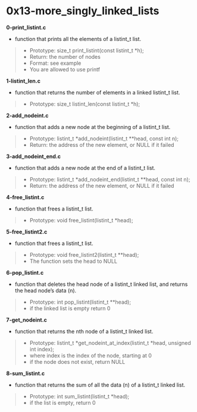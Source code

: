 # 0x13-more_singly_linked_lists

**0-print_listint.c**
* function that prints all the elements of a listint_t list.

> * Prototype: size_t print_listint(const listint_t *h);
> * Return: the number of nodes
> * Format: see example
> * You are allowed to use printf

**1-listint_len.c**
* function that returns the number of elements in a linked listint_t list.

> * Prototype: size_t listint_len(const listint_t *h);

**2-add_nodeint.c**
* function that adds a new node at the beginning of a listint_t list.

> * Prototype: listint_t *add_nodeint(listint_t **head, const int n);
> * Return: the address of the new element, or NULL if it failed

**3-add_nodeint_end.c**
* function that adds a new node at the end of a listint_t list.

> * Prototype: listint_t *add_nodeint_end(listint_t **head, const int n);
> * Return: the address of the new element, or NULL if it failed

**4-free_listint.c**
* function that frees a listint_t list.

> * Prototype: void free_listint(listint_t *head);

**5-free_listint2.c**
* function that frees a listint_t list.

> * Prototype: void free_listint2(listint_t **head);
> * The function sets the head to NULL

**6-pop_listint.c**
* function that deletes the head node of a listint_t linked list, and returns the head node’s data (n).

> * Prototype: int pop_listint(listint_t **head);
> * if the linked list is empty return 0

**7-get_nodeint.c**
* function that returns the nth node of a listint_t linked list.

> * Prototype: listint_t *get_nodeint_at_index(listint_t *head, unsigned int index);
> * where index is the index of the node, starting at 0
> * if the node does not exist, return NULL

**8-sum_listint.c**
* function that returns the sum of all the data (n) of a listint_t linked list.

> * Prototype: int sum_listint(listint_t *head);
> * if the list is empty, return 0